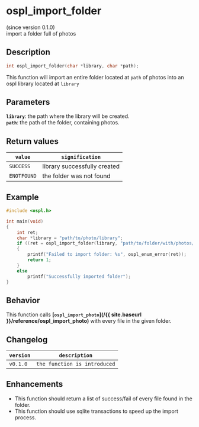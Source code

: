 # ospl_import_folder
(since version 0.1.0)  
import a folder full of photos

## Description
```c
int ospl_import_folder(char *library, char *path);
```

This function will import an entire folder located at ``path`` of photos into an ospl library located at ``library``


## Parameters
**`library`**: the path where the library will be created.  
**``path``**: the path of the folder, containing photos.


## Return values

|``value``    | ``signification``                                 |
|-------------|---------------------------------------------------|
|``SUCCESS``  | library successfully created                      |
|``ENOTFOUND``| the folder was not found                          |


## Example
```c
#include <ospl.h>

int main(void)
{
	int ret;
	char *library = "path/to/photo/library";
	if ((ret = ospl_import_folder(library, "path/to/folder/with/photos/")) < 0)
	{
		printf("Failed to import folder: %s", ospl_enum_error(ret));
		return 1;
	}
	else
		printf("Successfully imported folder");
}
```

## Behavior

This function calls **[``ospl_import_photo``](/{{ site.baseurl }}/reference/ospl_import_photo)** with every file in the given folder.


## Changelog

|``version`` | ``description``                     |
|------------|-------------------------------------|
|``v0.1.0``  | ``the function is introduced``      |


## Enhancements

- This function should return a list of success/fail of every file found in the folder.
- This function should use sqlite transactions to speed up the import process.

